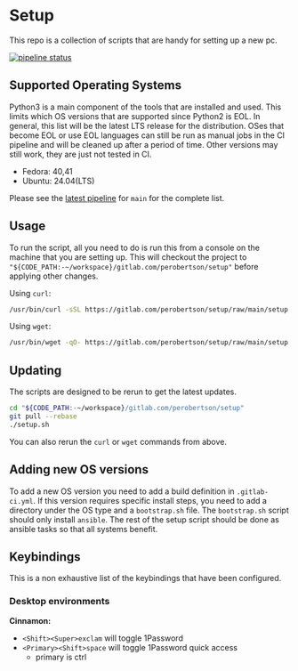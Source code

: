 # Setup

This repo is a collection of scripts that are handy for setting up a new pc.

[![pipeline status](https://gitlab.com/perobertson/setup/badges/main/pipeline.svg)](https://gitlab.com/perobertson/setup/pipelines?scope=branches&ref=main)

## Supported Operating Systems

Python3 is a main component of the tools that are installed and used. This
limits which OS versions that are supported since Python2 is EOL. In general,
this list will be the latest LTS release for the distribution. OSes that become
EOL or use EOL languages can still be run as manual jobs in the CI pipeline and
will be cleaned up after a period of time. Other versions may still work, they
are just not tested in CI.

- Fedora: 40,41
- Ubuntu: 24.04(LTS)

Please see the [latest pipeline] for `main` for the complete list.

[latest pipeline]: https://gitlab.com/perobertson/setup/pipelines?scope=branches&ref=main

## Usage

To run the script, all you need to do is run this from a console on the machine that you are setting up.
This will checkout the project to `"${CODE_PATH:-~/workspace}/gitlab.com/perobertson/setup"` before applying other changes.

Using `curl`:

```bash
/usr/bin/curl -sSL https://gitlab.com/perobertson/setup/raw/main/setup.sh | bash
```

Using `wget`:

```bash
/usr/bin/wget -qO- https://gitlab.com/perobertson/setup/raw/main/setup.sh | bash
```

## Updating

The scripts are designed to be rerun to get the latest updates.

```bash
cd "${CODE_PATH:-~/workspace}/gitlab.com/perobertson/setup"
git pull --rebase
./setup.sh
```

You can also rerun the `curl` or `wget` commands from above.

## Adding new OS versions

To add a new OS version you need to add a build definition in `.gitlab-ci.yml`.
If this version requires specific install steps, you need to add a directory under the OS type and a `bootstrap.sh` file.
The `bootstrap.sh` script should only install `ansible`.
The rest of the setup script should be done as ansible tasks so that all systems benefit.

## Keybindings

This is a non exhaustive list of the keybindings that have been configured.

### Desktop environments

**Cinnamon:**

- `<Shift><Super>exclam` will toggle 1Password
- `<Primary><Shift>space` will toggle 1Password quick access
    - primary is ctrl
